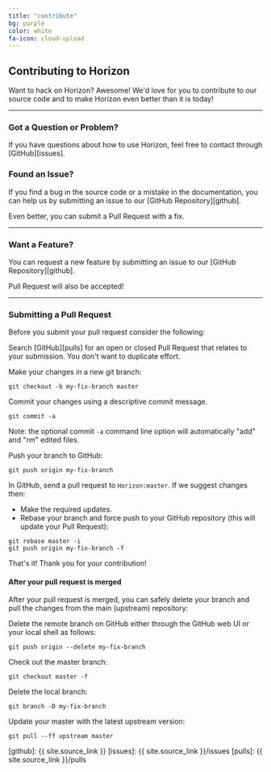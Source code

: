 ```yaml
---
title: "contribute"
bg: purple
color: white
fa-icon: cloud-upload
---
```


## Contributing to Horizon

Want to hack on Horizon? Awesome! We'd love for you to contribute to our source code and to make Horizon even better than it is today!

-------------------------


### Got a Question or Problem?

If you have questions about how to use Horizon, feel free to contact through [GitHub][issues].

### Found an Issue?

If you find a bug in the source code or a mistake in the documentation, you can help us by submitting an issue to our [GitHub Repository][github]. 

Even better, you can submit a Pull Request with a fix.

-------------------------


### Want a Feature?

You can request a new feature by submitting an issue to our [GitHub Repository][github]. 

Pull Request will also be accepted!

-------------------------


### Submitting a Pull Request
Before you submit your pull request consider the following:

Search [GitHub][pulls] for an open or closed Pull Request that relates to your submission. You don't want to duplicate effort.

Make your changes in a new git branch:

```shell
git checkout -b my-fix-branch master
```

Commit your changes using a descriptive commit message.

```shell
git commit -a
```

Note: the optional commit `-a` command line option will automatically "add" and "rm" edited files.

Push your branch to GitHub:

```shell
git push origin my-fix-branch
```

In GitHub, send a pull request to `Horizon:master`.
If we suggest changes then:
* Make the required updates.
* Rebase your branch and force push to your GitHub repository (this will update your Pull Request):

```shell
git rebase master -i
git push origin my-fix-branch -f
```

That's it! Thank you for your contribution!

#### After your pull request is merged

After your pull request is merged, you can safely delete your branch and pull the changes
from the main (upstream) repository:

Delete the remote branch on GitHub either through the GitHub web UI or your local shell as follows:

```shell
git push origin --delete my-fix-branch
```

Check out the master branch:

```shell
git checkout master -f
```

Delete the local branch:

```shell
git branch -D my-fix-branch
```

Update your master with the latest upstream version:

```shell
git pull --ff upstream master
```

[github]: {{ site.source_link }}
[issues]: {{ site.source_link }}/issues
[pulls]: {{ site.source_link }}/pulls
